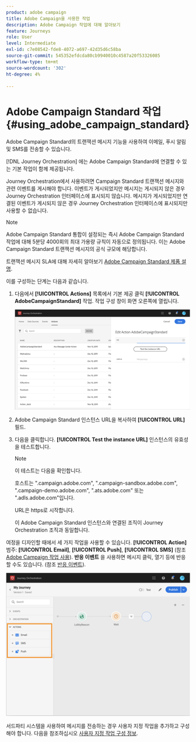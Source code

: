 ```yaml
---
product: adobe campaign
title: Adobe Campaign을 사용한 작업
description: Adobe Campaign 작업에 대해 알아보기
feature: Journeys
role: User
level: Intermediate
exl-id: c7e08542-fde8-4072-a697-42d35d6c58ba
source-git-commit: 545352efdcda80cb9940010c4587a20f53326085
workflow-type: tm+mt
source-wordcount: '302'
ht-degree: 4%

---
```


# Adobe Campaign Standard 작업 {#using_adobe_campaign_standard}

Adobe Campaign Standard의 트랜잭션 메시지 기능을 사용하여 이메일, 푸시 알림 및 SMS를 전송할 수 있습니다.

[!DNL Journey Orchestration] 에는 Adobe Campaign Standard에 연결할 수 있는 기본 작업이 함께 제공됩니다.

Journey Orchestration에서 사용하려면 Campaign Standard 트랜잭션 메시지와 관련 이벤트를 게시해야 합니다. 이벤트가 게시되었지만 메시지는 게시되지 않은 경우 Journey Orchestration 인터페이스에 표시되지 않습니다. 메시지가 게시되었지만 연결된 이벤트가 게시되지 않은 경우 Journey Orchestration 인터페이스에 표시되지만 사용할 수 없습니다.

>[!NOTE]
>
>Adobe Campaign Standard 통합이 설정되는 즉시 Adobe Campaign Standard 작업에 대해 5분당 4000회의 최대 가용량 규칙이 자동으로 정의됩니다. 이는 Adobe Campaign Standard 트랜잭션 메시지의 공식 규모에 해당합니다.
>
>트랜잭션 메시지 SLA에 대해 자세히 알아보기 [Adobe Campaign Standard 제품 설명](https://helpx.adobe.com/kr/legal/product-descriptions/campaign-standard.html).

이를 구성하는 단계는 다음과 같습니다.

1. 다음에서 **[!UICONTROL Actions]** 목록에서 기본 제공 클릭 **[!UICONTROL AdobeCampaignStandard]** 작업. 작업 구성 창이 화면 오른쪽에 열립니다.

   ![](../assets/actioncampaign.png)

1. Adobe Campaign Standard 인스턴스 URL을 복사하여 **[!UICONTROL URL]** 필드.

1. 다음을 클릭합니다. **[!UICONTROL Test the instance URL]** 인스턴스의 유효성을 테스트합니다.

   >[!NOTE]
   >
   >이 테스트는 다음을 확인합니다.
   >
   >호스트는 &quot;.campaign.adobe.com&quot;, &quot;.campaign-sandbox.adobe.com&quot;, &quot;.campaign-demo.adobe.com&quot;, &quot;.ats.adobe.com&quot; 또는 &quot;.adls.adobe.com&quot;입니다.
   >
   >URL은 https로 시작합니다.
   >
   >이 Adobe Campaign Standard 인스턴스와 연결된 조직이 Journey Orchestration 조직과 동일합니다.

여정을 디자인할 때에서 세 가지 작업을 사용할 수 있습니다. **[!UICONTROL Action]** 범주: **[!UICONTROL Email]**, **[!UICONTROL Push]**, **[!UICONTROL SMS]** (참조 [Adobe Campaign 작업 사용](../building-journeys/using-adobe-campaign-actions.md)). **반응 이벤트** 을 사용하면 메시지 클릭, 열기 등에 반응할 수도 있습니다. (참조 [반응 이벤트](../building-journeys/reaction-events.md)).

![](../assets/journey58.png)

서드파티 시스템을 사용하여 메시지를 전송하는 경우 사용자 지정 작업을 추가하고 구성해야 합니다. 다음을 참조하십시오 [사용자 지정 작업 구성 정보](../action/about-custom-action-configuration.md).

